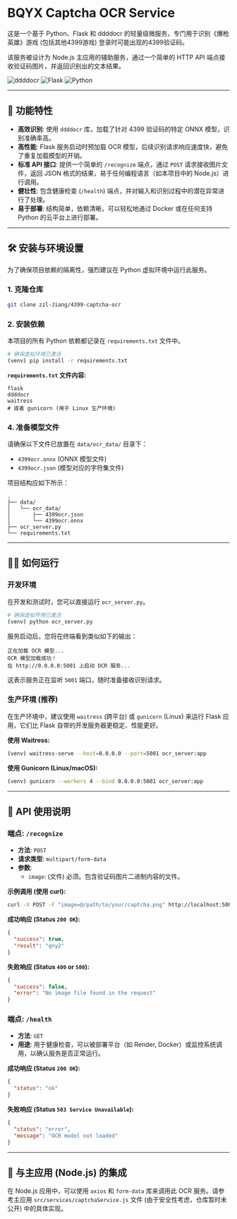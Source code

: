 # BQYX Captcha OCR Service

这是一个基于 Python、Flask 和 ddddocr 的轻量级微服务，专门用于识别《爆枪英雄》游戏 (包括其他4399游戏) 登录时可能出现的4399验证码。

该服务被设计为 Node.js 主应用的辅助服务，通过一个简单的 HTTP API 端点接收验证码图片，并返回识别出的文本结果。

![ddddocr](https://img.shields.io/badge/OCR%20Engine-ddddocr-blue)
![Flask](https://img.shields.io/badge/Framework-Flask-green)
![Python](https://img.shields.io/badge/Python-3.8+-blueviolet)

---

## 🚀 功能特性

- **高效识别**: 使用 `ddddocr` 库，加载了针对 4399 验证码的特定 ONNX 模型，识别准确率高。
- **高性能**: Flask 服务启动时预加载 OCR 模型，后续识别请求响应速度快，避免了重复加载模型的开销。
- **标准 API 接口**: 提供一个简单的 `/recognize` 端点，通过 `POST` 请求接收图片文件，返回 JSON 格式的结果，易于任何编程语言（如本项目中的 Node.js）进行调用。
- **健壮性**: 包含健康检查 (`/health`) 端点，并对输入和识别过程中的潜在异常进行了处理。
- **易于部署**: 结构简单，依赖清晰，可以轻松地通过 Docker 或在任何支持 Python 的云平台上进行部署。

---

## 🛠️ 安装与环境设置

为了确保项目依赖的隔离性，强烈建议在 Python 虚拟环境中运行此服务。

### 1. 克隆仓库

```bash
git clone zzl-Jiang/4399-captcha-ocr
```

### 2. 安装依赖

本项目的所有 Python 依赖都记录在 `requirements.txt` 文件中。

```bash
# 确保虚拟环境已激活
(venv) pip install -r requirements.txt
```

**`requirements.txt` 文件内容:**
```
flask
ddddocr
waitress
# 或者 gunicorn (用于 Linux 生产环境)
```

### 4. 准备模型文件

请确保以下文件已放置在 `data/ocr_data/` 目录下：

- `4399ocr.onnx` (ONNX 模型文件)
- `4399ocr.json` (模型对应的字符集文件)

项目结构应如下所示：
```
.
├── data/
│   └── ocr_data/
│       ├── 4399ocr.json
│       └── 4399ocr.onnx
├── ocr_server.py
└── requirements.txt
```

---

## 🏃‍♂️ 如何运行

### 开发环境

在开发和测试时，您可以直接运行 `ocr_server.py`。

```bash
# 确保虚拟环境已激活
(venv) python ocr_server.py
```

服务启动后，您将在终端看到类似如下的输出：
```
正在加载 OCR 模型...
OCR 模型加载成功！
在 http://0.0.0.0:5001 上启动 OCR 服务...
```
这表示服务正在监听 `5001` 端口，随时准备接收识别请求。

### 生产环境 (推荐)

在生产环境中，建议使用 `waitress` (跨平台) 或 `gunicorn` (Linux) 来运行 Flask 应用，它们比 Flask 自带的开发服务器更稳定、性能更好。

**使用 Waitress:**
```bash
(venv) waitress-serve --host=0.0.0.0 --port=5001 ocr_server:app
```

**使用 Gunicorn (Linux/macOS):**
```bash
(venv) gunicorn --workers 4 --bind 0.0.0.0:5001 ocr_server:app
```

---

## 📡 API 使用说明

### 端点: `/recognize`

- **方法**: `POST`
- **请求类型**: `multipart/form-data`
- **参数**:
  - `image`: (文件) 必须。包含验证码图片二进制内容的文件。

**示例调用 (使用 curl):**
```bash
curl -X POST -F "image=@/path/to/your/captcha.png" http://localhost:5001/recognize
```

**成功响应 (Status `200 OK`):**
```json
{
  "success": true,
  "result": "qny2" 
}
```

**失败响应 (Status `400` or `500`):**
```json
{
  "success": false,
  "error": "No image file found in the request" 
}
```

### 端点: `/health`

- **方法**: `GET`
- **用途**: 用于健康检查，可以被部署平台（如 Render, Docker）或监控系统调用，以确认服务是否正常运行。

**成功响应 (Status `200 OK`):**
```json
{
  "status": "ok"
}
```

**失败响应 (Status `503 Service Unavailable`):**
```json
{
  "status": "error",
  "message": "OCR model not loaded"
}
```

---

## 🤝 与主应用 (Node.js) 的集成

在 Node.js 应用中，可以使用 `axios` 和 `form-data` 库来调用此 OCR 服务。请参考主应用 `src/services/captchaService.js` 文件 (由于安全性考虑，仓库暂时未公开) 中的具体实现。